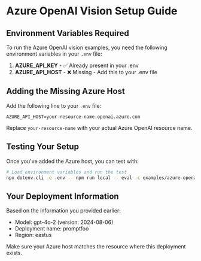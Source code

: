 # Azure OpenAI Vision Setup Guide

## Environment Variables Required

To run the Azure OpenAI vision examples, you need the following environment variables in your `.env` file:

1. **AZURE_API_KEY** - ✅ Already present in your .env
2. **AZURE_API_HOST** - ❌ Missing - Add this to your .env file

## Adding the Missing Azure Host

Add the following line to your `.env` file:

```
AZURE_API_HOST=your-resource-name.openai.azure.com
```

Replace `your-resource-name` with your actual Azure OpenAI resource name.

## Testing Your Setup

Once you've added the Azure host, you can test with:

```bash
# Load environment variables and run the test
npx dotenv-cli -e .env -- npm run local -- eval -c examples/azure-openai-vision/test-simple.yaml
```

## Your Deployment Information

Based on the information you provided earlier:
- Model: gpt-4o-2 (version: 2024-08-06)
- Deployment name: promptfoo
- Region: eastus

Make sure your Azure host matches the resource where this deployment exists. 